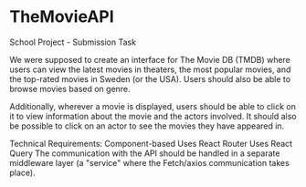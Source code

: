 # TheMovieAPI

School Project - Submission Task

We were supposed to create an interface for The Movie DB (TMDB) where users can view the latest movies in theaters, the most popular movies, and the top-rated movies in Sweden (or the USA). Users should also be able to browse movies based on genre.

Additionally, wherever a movie is displayed, users should be able to click on it to view information about the movie and the actors involved. It should also be possible to click on an actor to see the movies they have appeared in.

Technical Requirements:
Component-based
Uses React Router
Uses React Query
The communication with the API should be handled in a separate middleware layer (a "service" where the Fetch/axios communication takes place).
